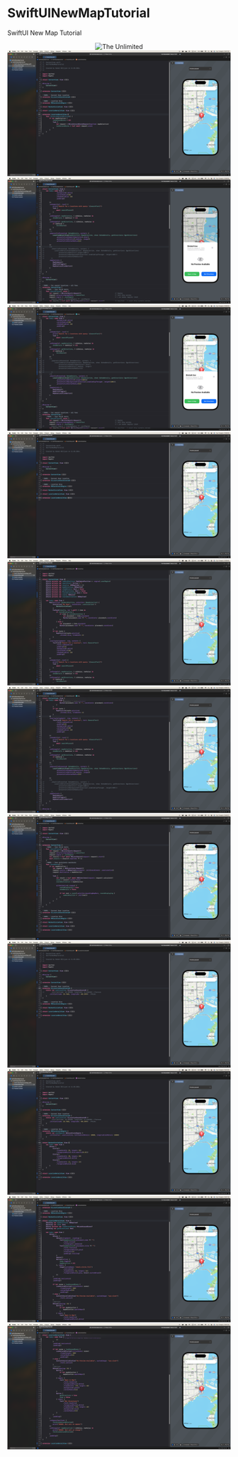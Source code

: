 # SwiftUINewMapTutorial
SwiftUI New Map Tutorial


<div id="stat" align="center">
  
<img src="https://github.com/HakobGhlijyan/SwiftUINewMapTutorial/blob/main/Resourse/demonstartion.gif" alt="The Unlimited" />

<img src="https://github.com/HakobGhlijyan/SwiftUINewMapTutorial/blob/main/Resourse/img1.png" alt="The Unlimited" />
<img src="https://github.com/HakobGhlijyan/SwiftUINewMapTutorial/blob/main/Resourse/img2.png" alt="The Unlimited" />
<img src="https://github.com/HakobGhlijyan/SwiftUINewMapTutorial/blob/main/Resourse/img3.png" alt="The Unlimited" />
<img src="https://github.com/HakobGhlijyan/SwiftUINewMapTutorial/blob/main/Resourse/img4.png" alt="The Unlimited" />
<img src="https://github.com/HakobGhlijyan/SwiftUINewMapTutorial/blob/main/Resourse/img5.png" alt="The Unlimited" />
<img src="https://github.com/HakobGhlijyan/SwiftUINewMapTutorial/blob/main/Resourse/img6.png" alt="The Unlimited" />
<img src="https://github.com/HakobGhlijyan/SwiftUINewMapTutorial/blob/main/Resourse/img7.png" alt="The Unlimited" />
<img src="https://github.com/HakobGhlijyan/SwiftUINewMapTutorial/blob/main/Resourse/img8.png" alt="The Unlimited" />
<img src="https://github.com/HakobGhlijyan/SwiftUINewMapTutorial/blob/main/Resourse/img9.png" alt="The Unlimited" />
<img src="https://github.com/HakobGhlijyan/SwiftUINewMapTutorial/blob/main/Resourse/img10.png" alt="The Unlimited" />
<img src="https://github.com/HakobGhlijyan/SwiftUINewMapTutorial/blob/main/Resourse/img11.png" alt="The Unlimited" />

</div>
